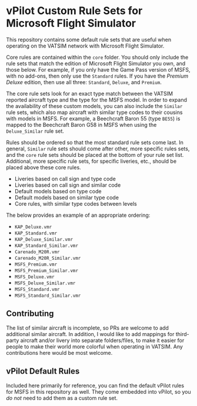 # vPilot Custom Rule Sets for Microsoft Flight Simulator

This repository contains some default rule sets that are useful when operating
on the VATSIM network with Microsoft Flight Simulator.

Core rules are contained within the `core` folder. You should only include the
rule sets that match the edition of Microsoft Flight Simulator you own, and
those below. For example, if you only have the Game Pass version of MSFS, with
no add-ons, then only use the `Standard` rules. If you have the _Premium Deluxe_
edition, then use all three: `Standard`, `Deluxe`, and `Premium`.

The core rule sets look for an exact type match between the VATSIM reported
aircraft type and the type for the MSFS model. In order to expand the
availability of these custom models, you can also include the `Similar` rule
sets, which also map aircraft with similar type codes to their cousins with
models in MSFS. For example, a Beechcraft Baron 55 (type `BE55`) is mapped to
the Beechcraft Baron G58 in MSFS when using the `Deluxe_Similar` rule set.

Rules should be ordered so that the most standard rule sets come last. In
general, `Similar` rule sets should come after other, more specific rules sets,
and the `core` rule sets should be placed at the bottom of your rule set list.
Additional, more specific rule sets, for specific liveries, etc., should be
placed above these core rules.

* Liveries based on call sign and type code
* Liveries based on call sign and similar code
* Default models based on type code
* Default models based on similar type code
* Core rules, with similar type codes between levels

The below provides an example of an appropriate ordering:

* `KAP_Deluxe.vmr`
* `KAP_Standard.vmr`
* `KAP_Deluxe_Similar.vmr`
* `KAP_Standard_Similar.vmr`
* `Carenado_M20R.vmr`
* `Carenado_M20R_Similar.vmr`
* `MSFS_Premium.vmr`
* `MSFS_Premium_Similar.vmr`
* `MSFS_Deluxe.vmr`
* `MSFS_Deluxe_Similar.vmr`
* `MSFS_Standard.vmr`
* `MSFS_Standard_Similar.vmr`

## Contributing

The list of similar aircraft is incomplete, so PRs are welcome to add additional
similar aircraft. In addition, I would like to add mappings for third-party
aircraft and/or livery into separate folders/files, to make it easier for people
to make their world more colorful when operating in VATSIM. Any contributions
here would be most welcome.

## vPilot Default Rules

Included here primarily for reference, you can find the default vPilot rules for
MSFS in this repository as well. They come embedded into vPilot, so you _do not_
need to add them as a custom rule set.

